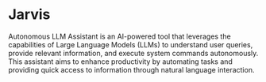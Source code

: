 # Jarvis

Autonomous LLM Assistant is an AI-powered tool that leverages the capabilities 
of Large Language Models (LLMs) to understand user queries, provide relevant information, and execute system commands autonomously. 
This assistant aims to enhance productivity by automating tasks and providing quick access to information through natural language interaction.

